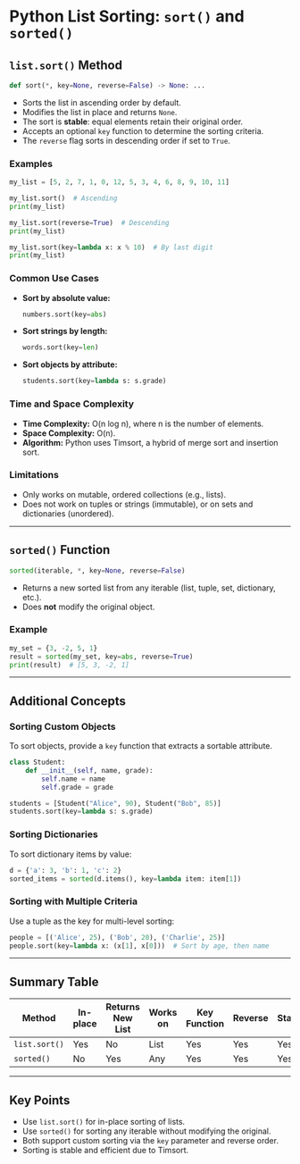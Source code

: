 # Python List Sorting: `sort()` and `sorted()`

## `list.sort()` Method

```python
def sort(*, key=None, reverse=False) -> None: ...
```

- Sorts the list in ascending order by default.
- Modifies the list in place and returns `None`.
- The sort is **stable**: equal elements retain their original order.
- Accepts an optional `key` function to determine the sorting criteria.
- The `reverse` flag sorts in descending order if set to `True`.

### Examples

```python
my_list = [5, 2, 7, 1, 0, 12, 5, 3, 4, 6, 8, 9, 10, 11]

my_list.sort()  # Ascending
print(my_list)

my_list.sort(reverse=True)  # Descending
print(my_list)

my_list.sort(key=lambda x: x % 10)  # By last digit
print(my_list)
```

### Common Use Cases

- **Sort by absolute value:**
  ```python
  numbers.sort(key=abs)
  ```
- **Sort strings by length:**
  ```python
  words.sort(key=len)
  ```
- **Sort objects by attribute:**
  ```python
  students.sort(key=lambda s: s.grade)
  ```

### Time and Space Complexity

- **Time Complexity:** O(n log n), where n is the number of elements.
- **Space Complexity:** O(n).
- **Algorithm:** Python uses Timsort, a hybrid of merge sort and insertion sort.

### Limitations

- Only works on mutable, ordered collections (e.g., lists).
- Does not work on tuples or strings (immutable), or on sets and dictionaries (unordered).

---

## `sorted()` Function

```python
sorted(iterable, *, key=None, reverse=False)
```

- Returns a new sorted list from any iterable (list, tuple, set, dictionary, etc.).
- Does **not** modify the original object.

### Example

```python
my_set = {3, -2, 5, 1}
result = sorted(my_set, key=abs, reverse=True)
print(result)  # [5, 3, -2, 1]
```

---

## Additional Concepts

### Sorting Custom Objects

To sort objects, provide a `key` function that extracts a sortable attribute.

```python
class Student:
    def __init__(self, name, grade):
        self.name = name
        self.grade = grade

students = [Student("Alice", 90), Student("Bob", 85)]
students.sort(key=lambda s: s.grade)
```

### Sorting Dictionaries

To sort dictionary items by value:

```python
d = {'a': 3, 'b': 1, 'c': 2}
sorted_items = sorted(d.items(), key=lambda item: item[1])
```

### Sorting with Multiple Criteria

Use a tuple as the key for multi-level sorting:

```python
people = [('Alice', 25), ('Bob', 20), ('Charlie', 25)]
people.sort(key=lambda x: (x[1], x[0]))  # Sort by age, then name
```

---

## Summary Table

| Method        | In-place | Returns New List | Works on | Key Function | Reverse | Stable |
| ------------- | -------- | ---------------- | -------- | ------------ | ------- | ------ |
| `list.sort()` | Yes      | No               | List     | Yes          | Yes     | Yes    |
| `sorted()`    | No       | Yes              | Any      | Yes          | Yes     | Yes    |

---

## Key Points

- Use `list.sort()` for in-place sorting of lists.
- Use `sorted()` for sorting any iterable without modifying the original.
- Both support custom sorting via the `key` parameter and reverse order.
- Sorting is stable and efficient due to Timsort.
